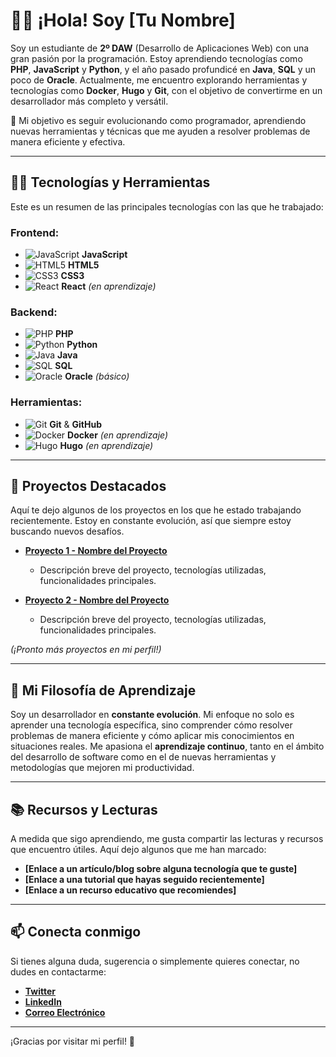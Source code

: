 # 👨‍💻 ¡Hola! Soy [Tu Nombre]

Soy un estudiante de **2º DAW** (Desarrollo de Aplicaciones Web) con una gran pasión por la programación. Estoy aprendiendo tecnologías como **PHP**, **JavaScript** y **Python**, y el año pasado profundicé en **Java**, **SQL** y un poco de **Oracle**. Actualmente, me encuentro explorando herramientas y tecnologías como **Docker**, **Hugo** y **Git**, con el objetivo de convertirme en un desarrollador más completo y versátil.

🚀 Mi objetivo es seguir evolucionando como programador, aprendiendo nuevas herramientas y técnicas que me ayuden a resolver problemas de manera eficiente y efectiva.

---

## 🧑‍💻 Tecnologías y Herramientas

Este es un resumen de las principales tecnologías con las que he trabajado:

### Frontend:
- ![JavaScript](https://img.shields.io/badge/-JavaScript-F7DF1E?style=flat-square&logo=javascript&logoColor=white) **JavaScript**
- ![HTML5](https://img.shields.io/badge/-HTML5-E34F26?style=flat-square&logo=html5&logoColor=white) **HTML5**
- ![CSS3](https://img.shields.io/badge/-CSS3-1572B6?style=flat-square&logo=css3&logoColor=white) **CSS3**
- ![React](https://img.shields.io/badge/-React-61DAFB?style=flat-square&logo=react&logoColor=black) **React** *(en aprendizaje)*

### Backend:
- ![PHP](https://img.shields.io/badge/-PHP-777BB4?style=flat-square&logo=php&logoColor=white) **PHP**
- ![Python](https://img.shields.io/badge/-Python-3776AB?style=flat-square&logo=python&logoColor=white) **Python**
- ![Java](https://img.shields.io/badge/-Java-007396?style=flat-square&logo=java&logoColor=white) **Java**
- ![SQL](https://img.shields.io/badge/-SQL-003B57?style=flat-square&logo=postgresql&logoColor=white) **SQL**
- ![Oracle](https://img.shields.io/badge/-Oracle-F80000?style=flat-square&logo=oracle&logoColor=white) **Oracle** *(básico)*

### Herramientas:
- ![Git](https://img.shields.io/badge/-Git-F05032?style=flat-square&logo=git&logoColor=white) **Git** & **GitHub**
- ![Docker](https://img.shields.io/badge/-Docker-2496ED?style=flat-square&logo=docker&logoColor=white) **Docker** *(en aprendizaje)*
- ![Hugo](https://img.shields.io/badge/-Hugo-ff4088?style=flat-square&logo=hugo&logoColor=white) **Hugo** *(en aprendizaje)*

---

## 🚀 Proyectos Destacados

Aquí te dejo algunos de los proyectos en los que he estado trabajando recientemente. Estoy en constante evolución, así que siempre estoy buscando nuevos desafíos.

- **[Proyecto 1 - Nombre del Proyecto](enlace-al-repositorio)**
  - Descripción breve del proyecto, tecnologías utilizadas, funcionalidades principales.
  
- **[Proyecto 2 - Nombre del Proyecto](enlace-al-repositorio)**
  - Descripción breve del proyecto, tecnologías utilizadas, funcionalidades principales.

*(¡Pronto más proyectos en mi perfil!)*

---

## 🧠 Mi Filosofía de Aprendizaje

Soy un desarrollador en **constante evolución**. Mi enfoque no solo es aprender una tecnología específica, sino comprender cómo resolver problemas de manera eficiente y cómo aplicar mis conocimientos en situaciones reales. Me apasiona el **aprendizaje continuo**, tanto en el ámbito del desarrollo de software como en el de nuevas herramientas y metodologías que mejoren mi productividad.

---

## 📚 Recursos y Lecturas

A medida que sigo aprendiendo, me gusta compartir las lecturas y recursos que encuentro útiles. Aquí dejo algunos que me han marcado:

- **[Enlace a un artículo/blog sobre alguna tecnología que te guste]**
- **[Enlace a una tutorial que hayas seguido recientemente]**
- **[Enlace a un recurso educativo que recomiendes]**

---

## 📫 Conecta conmigo

Si tienes alguna duda, sugerencia o simplemente quieres conectar, no dudes en contactarme:

- **[Twitter](enlace-a-twitter)**
- **[LinkedIn](enlace-a-linkedin)**
- **[Correo Electrónico](enlace-a-email)**

---

¡Gracias por visitar mi perfil! 🚀
